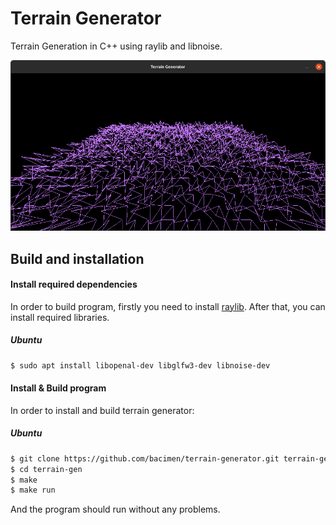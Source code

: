 # Terrain Generator

Terrain Generation in C++ using raylib and libnoise.

<img src="./img/program_window.png">



## Build and installation

#### Install required dependencies
In order to build program, firstly you need to install [raylib](https://github.com/raysan5/raylib/wiki/Working-on-GNU-Linux). After that, you can install required libraries.

##### Ubuntu
```bash
$ sudo apt install libopenal-dev libglfw3-dev libnoise-dev
```





#### Install & Build program

In order to install and build terrain generator:

##### Ubuntu
```bash
$ git clone https://github.com/bacimen/terrain-generator.git terrain-gen
$ cd terrain-gen
$ make
$ make run
```

And the program should run without any problems.
